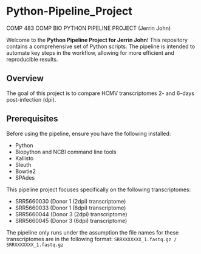 # Python-Pipeline_Project
COMP 483 COMP BIO PYTHON PIPELINE PROJECT (Jerrin John)

Welcome to the **Python Pipeline Project for Jerrin John**! This repository contains a comprehensive set of Python scripts. The pipeline is intended to automate key steps in the workflow, allowing for more efficient and reproducible results.

## Overview

The goal of this project is to compare HCMV transcriptomes 2- and 6-days post-infection (dpi). 

## Prerequisites

Before using the pipeline, ensure you have the following installed:
- Python
- Biopython and NCBI command line tools
- Kallisto
- Sleuth
- Bowtie2
- SPAdes

This pipeline project focuses specifically on the following transcriptomes:
- SRR5660030 (Donor 1 (2dpi) transcriptome)
- SRR5660033 (Donor 1 (6dpi) transcriptome)
- SRR5660044 (Donor 3 (2dpi) transcriptome)
- SRR5660045 (Donor 3 (6dpi) transcriptome)

The pipeline only runs under the assumption the file names for these transcriptomes are in the following format:
`SRRXXXXXXX_1.fastq.gz / SRRXXXXXXX_1.fastq.gz`
